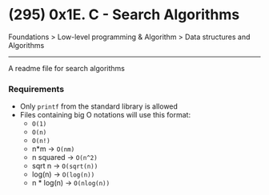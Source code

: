 # (295) 0x1E. C - Search Algorithms
Foundations > Low-level programming & Algorithm > Data structures and Algorithms

---


A readme file for search algorithms


### Requirements
* Only `printf` from the standard library is allowed
* Files containing big O notations will use this format:
  * `O(1)`
  * `O(n)`
  * `O(n!)`
  * n*m -> `O(nm)`
  * n squared -> `O(n^2)`
  * sqrt n -> `O(sqrt(n))`
  * log(n) -> `O(log(n))`
  * n * log(n) -> `O(nlog(n))`


